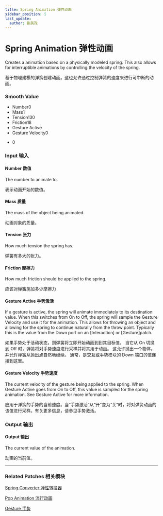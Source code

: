 ```yaml
---
title: Spring Animation 弹性动画
sidebar_position: 5
last_update:
  author: 蒯美政
---
```


# Spring Animation 弹性动画

Creates a animation based on a physically modeled spring. This also allows for interruptible animations by controlling the velocity of the spring.

基于物理建模的弹簧创建动画。这也允许通过控制弹簧的速度来进行可中断的动画。

<div className="patch-container">
    <div className="patch processor">
        <h3>Smooth Value</h3>
        <ul className="inputs">
            <li>Number<span>0</span></li>
            <li>Mass<span>1</span></li>
            <li>Tension<span>130</span></li>
            <li>Friction<span>18</span></li>
            <li>Gesture Active <span className="checkbox-off"></span></li>
            <li>Gesture Velocity<span>0</span></li>
        </ul>
        <ul className="outputs">
            <li><span>0</span></li>
        </ul>
    </div>
</div>

<div className="port-descriptions">
<div className="inputs">

### Input 输入

#### Number 数值

The number to animate to.

表示动画开始的数值。

#### Mass 质量

The mass of the object being animated.

动画对象的质量。

#### Tension 张力

How much tension the spring has.

弹簧有多大的张力。

#### Friction 摩擦力

How much friction should be applied to the spring.

应该对弹簧施加多少摩擦力

#### Gesture Active 手势激活

If a gesture is active, the spring will animate immediately to its destination value. When this switches from On to Off, the spring will sample the Gesture Velocity and use it for the animation. This allows for throwing an object and allowing for the spring to continue naturally from the throw point. Typically this is the value from the Down port on an [Interaction] or [Gesture]patch.

如果手势处于活动状态，则弹簧将立即开始动画到到其目标值。 当它从 On 切换到 Off 时，弹簧将对手势速度进行采样并将其用于动画。 这允许抛出一个物体，并允许弹簧从抛出点自然地继续。 通常，是交互或手势模块的 Down 端口的值连接到这里。

#### Gesture Velocity 手势速度

The current velocity of the gesture being applied to the spring. When Gesture Active goes from On to Off, this value is sampled for the spring animation. See Gesture Active for more information.

应用于弹簧的手势的当前速度。当“手势激活”从“开”变为“关”时，将对弹簧动画的该值进行采样。有关更多信息，请参见手势激活。

</div>
<div className="outputs">

### Output 输出

#### Output 输出

The current value of the animation.

动画的当前值。

</div>
</div>

---

### Related Patches 相关模块

[Spring Converter 弹性转换器](./Spring%20Converter.md)

[Pop Animation 流行动画](./Pop%20Animation.md)

[Gesture 手势](./../Interaction/Gesture.md)


